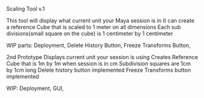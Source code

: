 Scaling Tool v.1

This tool will display what current unit your Maya session is in
It can create a reference Cube that is scaled to 1 meter on all dimensions
Each sub divisions(small square on the cube) is 1 centimeter by 1 centimeter

WIP parts:
Deployment,
Delete History Button,
Freeze Transforms Button,



2nd Prototype
Displays current unit your session is using
Creates Reference Cube that is 1m by 1m when session is in cm
Subdivision squares are 1cm by 1cm long
Delete history button implemented
Freeze Transforms button implemented

WIP:
Deployment,
GUI,

